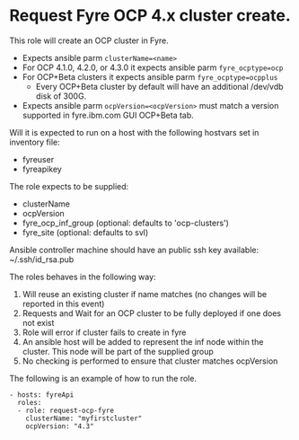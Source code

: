 # Request Fyre OCP 4.x cluster create.

This role will create an OCP cluster in Fyre.
- Expects ansible parm `clusterName=<name>`
- For OCP 4.1.0, 4.2.0, or 4.3.0 it expects ansible parm `fyre_ocptype=ocp`
- For OCP+Beta clusters it expects ansible parm `fyre_ocptype=ocpplus`
  - Every OCP+Beta cluster by default will have an additional /dev/vdb disk of 300G.
- Expects ansible parm `ocpVersion=<ocpVersion>` must match a version supported in fyre.ibm.com GUI OCP+Beta tab.

Will it is expected to run on a host with the following hostvars set in inventory file:
- fyreuser
- fyreapikey

The role expects to be supplied:
 - clusterName
 - ocpVersion
 - fyre_ocp_inf_group (optional: defaults to 'ocp-clusters')
 - fyre_site (optional: defaults to svl)


Ansible controller machine should have an public ssh key available: ~/.ssh/id_rsa.pub

The roles behaves in the following way:
1) Will reuse an existing cluster if name matches (no changes will be reported in this event)
2) Requests and Wait for an OCP cluster to be fully deployed if one does not exist
3) Role will error if cluster fails to create in fyre
4) An ansible host will be added to represent the inf node within the cluster. This node will be part of the supplied group
5) No checking is performed to ensure that cluster matches ocpVersion

The following is an example of how to run the role.
```
- hosts: fyreApi
  roles:
  - role: request-ocp-fyre
    clusterName: "myfirstcluster"
    ocpVersion: "4.3"
```
